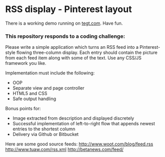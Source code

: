 # RSS display - Pinterest layout

There is a working demo running on
[tegt.com](http://rsspin.tegt.com). Have fun.

### This repository responds to a coding challenge:
 
Please write a simple application which turns an RSS feed into a
Pinterest-style flowing three-column display.  Each entry should
contain the picture from each feed item along with some of the
text. Use any CSS/JS framework you like.
 
Implementation must include the following:
* OOP
* Separate view and page controller
* HTML5 and CSS
* Safe output handling
 
Bonus points for:

* Image extracted from description and displayed discretely
* Successful implementation of left-to-right flow that appends newest entries to the shortest column
* Delivery via Github or Bitbucket
 
Here are some good source feeds:
http://www.woot.com/blog/feed.rss
http://www.tuaw.com/rss.xml
http://betanews.com/feed/
 
